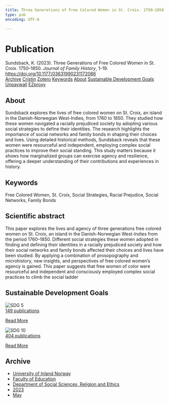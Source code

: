 ```yaml
---
title: Three Generations of Free Colored Women in St. Croix. 1750–1850
type: pub
encoding: UTF-8

---
```

<h1>Publication</h1>
<article id="csl-bib-container-HEN9S5GL" class="csl-bib-container">
  <div class="csl-bib-body"> <div class="csl-entry">Sundsback, K. (2023). Three Generations of Free Colored Women in St. Croix. 1750–1850. <i>Journal of Family History</i>, 1–19. <a href="https://doi.org/10.1177/03631990231172086">https://doi.org/10.1177/03631990231172086</a></div> </div>
  <div class="csl-bib-buttons">
    <a href="#taxonomy-article-HEN9S5GL" alt="archive" class="csl-bib-button">Archive</a>
    <a href="https://app.cristin.no/results/show.jsf?id=2148920" alt="Cristin" class="csl-bib-button">Cristin</a>
    <a href="http://zotero.org/groups/5881554/items/HEN9S5GL" alt="Zotero" class="csl-bib-button">Zotero</a>
    <a href="#keywords-article-HEN9S5GL" alt="keywords" class="csl-bib-button">Keywords</a>
    <a href="#about-article-HEN9S5GL" alt="about_pub" class="csl-bib-button">About</a>
    <a href="#sdg-article-HEN9S5GL" alt="sdg" class="csl-bib-button">Sustainable Development Goals</a>
    <a href="https://doi.org/10.1177/03631990231172086" alt="Unpaywall" class="csl-bib-button">Unpaywall</a>
    <a href="https://doi.org/10.1177/03631990231172086" alt="EZproxy" class="csl-bib-button">EZproxy</a>
  </div>
  <div id="csl-bib-meta-container-HEN9S5GL"></div>
</article>
<div id="csl-bib-meta-HEN9S5GL" class="csl-bib-meta">
  <article id="about-article-HEN9S5GL" class="about_pub-article">
    <h1>About</h1>
    Sundsback explores the lives of free colored women on St. Croix, an island in the Danish-Norwegian West-Indies, from 1760 to 1850. They studied how these women navigated a racially prejudiced society by adopting various social strategies to define their identities. The research highlights the importance of social networks and family bonds in shaping their choices and lives. Using detailed historical methods, Sundsback reveals that these women were resourceful and independent, employing complex social practices to improve their social standing. This study matters because it shows how marginalized groups can exercise agency and resilience, offering a deeper understanding of their contributions and experiences in history.
  </article>
  <article id="keywords-article-HEN9S5GL" class="keywords-article">
    <h1>Keywords</h1>
    Free Colored Women, St. Croix, Social Strategies, Racial Prejudice, Social Networks, Family Bonds
  </article>
  <article id="abstract-article-HEN9S5GL" class="abstract-article">
    <h1>Scientific abstract</h1>
    This paper explores the lives and agency of three generations free colored women on St. Croix, an 
island in the Danish-Norwegian West-Indies from the period 1760–1850. Different social strategies 
these women adopted in finding and defining their identities in a racially prejudiced society and how 
their social networks and family bonds affected their choices and lives have been studied. By applying a combination of prosopography and microhistory, new insights, and perspectives of free colored women’s agency is gained. This paper suggests that free women of color were resourceful 
and independent and consciously employed complex social practices to climb the social ladder
  </article>
  <article id="sdg-article-HEN9S5GL" class="sdg-article">
    <h1>Sustainable Development Goals</h1>
    <div class="sdg-container"><div id="sdg5" class="sdg">
        <img src="{{< params subfolder >}}images/sdg/sdg05_en.png" class="image" alt="SDG 5">
        <div class="sdg-overlay">
          <a href="{{< params subfolder >}}en/archive/?sdg=5#archive" class="sdg-publication-count"><span>149</span> publications</a>
          <p><a href="https://sdgs.un.org/goals/goal5" class="sdg-read-more">Read More</a></p>
        </div>
      </div> <div id="sdg10" class="sdg">
        <img src="{{< params subfolder >}}images/sdg/sdg10_en.png" class="image" alt="SDG 10">
        <div class="sdg-overlay">
          <a href="{{< params subfolder >}}en/archive/?sdg=10#archive" class="sdg-publication-count"><span>404</span> publications</a>
          <p><a href="https://sdgs.un.org/goals/goal10" class="sdg-read-more">Read More</a></p>
        </div>
      </div></div>
  </article>
  <article id="taxonomy-article-HEN9S5GL" class="taxonomy-article">
    <h1>Archive</h1>
    <ul>
      <li><a href="{{< params subfolder >}}en/archive/?key=3DCRN523">University of Inland Norway</a></li>
      <li><a href="{{< params subfolder >}}en/archive/?key=WYNZA47F">Faculty of Education</a></li>
      <li><a href="{{< params subfolder >}}en/archive/?key=XY7UYWKQ">Department of Social Sciences, Religion and Ethics</a></li>
      <li><a href="{{< params subfolder >}}en/archive/?key=A558FPGR">2023</a></li>
      <li><a href="{{< params subfolder >}}en/archive/?key=FZNIDRMQ">May</a></li>
    </ul>
  </article>
</div>
